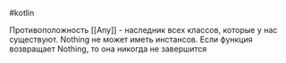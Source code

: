 #kotlin

Противоположность [[Any]] - наследник всех классов, которые у нас существуют.
Nothing не может иметь инстансов.
Если функция возвращает Nothing, то она никогда не завершится